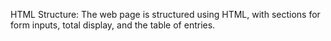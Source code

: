 


HTML Structure: The web page is structured using HTML, 
with sections for form inputs, total display, 
and the table of entries.
